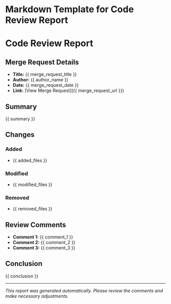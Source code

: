 # Markdown Template for Code Review Report

# Code Review Report

## Merge Request Details
- **Title:** {{ merge_request_title }}
- **Author:** {{ author_name }}
- **Date:** {{ merge_request_date }}
- **Link:** [View Merge Request]({{ merge_request_url }})

## Summary
{{ summary }}

## Changes
### Added
- {{ added_files }}

### Modified
- {{ modified_files }}

### Removed
- {{ removed_files }}

## Review Comments
- **Comment 1:** {{ comment_1 }}
- **Comment 2:** {{ comment_2 }}
- **Comment 3:** {{ comment_3 }}

## Conclusion
{{ conclusion }}

---

*This report was generated automatically. Please review the comments and make necessary adjustments.*